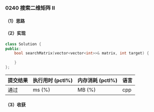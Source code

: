 ### 0240 搜索二维矩阵 II

#### （1）思路

#### （2）实现

```cpp
class Solution {
public:
    bool searchMatrix(vector<vector<int>>& matrix, int target) {
        
    }
};
```

| 提交结果 | 执行用时 (pctl%) | 内存消耗 (pctl%) | 语言 |
|:---------|:-----------------|:-----------------|:-----|
| 通过     |  ms (%)   |  MB (%)  | cpp  |

#### （3）收获
